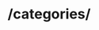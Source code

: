 ---
title: /categories/
position_number: 1.3
type: get
description: Получить список категорий
parameters:
  - name: sites
    content: Массив с id бирж
content_markdown: |-
  Возвращает массив категорий и подкатегорий.
left_code_blocks:
  - code_block: |-
      {
        "sites" : [1,2] // массив бирж
      }
    title: Пример массива запроса
    language: php
right_code_blocks:
  - code_block: |2-
      [
        {
            "id": "1",
            "site_id": "1",
            "name": "Разработка сайтов",
            "subcategories": [
                {
                    "id": "1",
                    "site_id": "1",
                    "category_id": "1",
                    "name": "Копирайтинг"
                },
                {
                    "id": "2",
                    "site_id": "1",
                    "category_id": "1",
                    "name": "Веб-программирование"
                }
            ]
        },
        {
            "id": "21",
            "site_id": "2",
            "name": "Программирование",
            "subcategories": [
                {
                    "id": "243",
                    "site_id": "2",
                    "category_id": "21",
                    "name": "1C"
                },
                {
                    "id": "244",
                    "site_id": "2",
                    "category_id": "21",
                    "name": "Blockchain"
                },
            ]
        }
      ]
    title: Response
    language: json
  - code_block: |2-
      {
        "error": "Wrong api key"
      }
    title: Error
    language: json
---